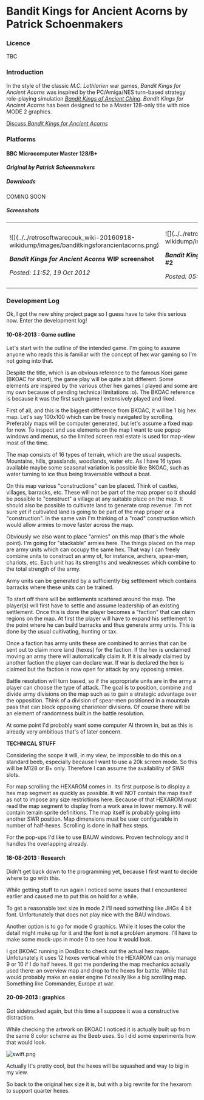 # Bandit Kings for Ancient Acorns by Patrick Schoenmakers

### Licence

TBC

### Introduction

In the style of the classic _M.C. Lothlorien_ war games, _Bandit Kings for Ancient Acorns_ was inspired by the PC/Amiga/NES turn-based strategy role-playing simulation _[Bandit Kings of Ancient China](wikipedia:Bandit_Kings_of_Ancient_China "wikilink")_. _Bandit Kings for Ancient Acorns_ has been designed to be a Master 128-only title with nice MODE 2 graphics.

[Discuss _Bandit Kings for Ancient Acorns_](http://www.retrosoftware.co.uk/forum/viewforum.php?f=93)

### Platforms

#### BBC Microcomputer Master 128/B+

**_Original by Patrick Schoenmakers_**

##### Downloads

COMING SOON

##### Screenshots

<table>

<tbody>

<tr class="odd">

<td><p>![](../../retrosoftwarecouk_wiki-20160918-wikidump/images/banditkingsforancientacorns.png)

<strong><em>Bandit Kings for Ancient Acorns</em> WIP screenshot</strong><br />

<em>Posted: 11:52, 19 Oct 2012</em></p></td>

<td><p>![](../../retrosoftwarecouk_wiki-20160918-wikidump/images/Banditkingsforancientacorns2.png)

<strong><em>Bandit Kings for Ancient Acorns</em> WIP screenshot #2</strong><br />

<em>Posted: 05:27, 10 Aug 2013</em></p></td>

</tr>

</tbody>

</table>

### Development Log

Ok, I got the new shiny project page so I guess have to take this serious now. Enter the development log!

#### 10-08-2013 : Game outline

Let's start with the outline of the intended game. I'm going to assume anyone who reads this is familiar with the concept of hex war gaming so I'm not going into that.

Despite the title, which is an obvious reference to the famous Koei game (BKOAC for short), the game play will be quite a bit different. Some elements are inspired by the various other hex games I played and some are my own because of pending technical limitations :o). The BKOAC reference is because it was the first such game I extensively played and liked.

First of all, and this is the biggest difference from BKOAC, it will be 1 big hex map. Let's say 100x100 which can be freely navigated by scrolling. Preferably maps will be computer generated, but let's assume a fixed map for now. To inspect and use elements on the map I want to use popup windows and menus, so the limited screen real estate is used for map-view most of the time.

The map consists of 16 types of terrain, which are the usual suspects. Mountains, hills, grasslands, woodlands, water etc. As I have 16 types available maybe some seasonal variation is possible like BKOAC, such as water turning to ice thus being traversable without a boat.

On this map various "constructions" can be placed. Think of castles, villages, barracks, etc. These will not be part of the map proper so it should be possible to "construct" a village at any suitable place on the map. It should also be possible to cultivate land to generate crop revenue. I'm not sure yet if cultivated land is going to be part of the map proper or a "construction". In the same vain I'm thinking of a "road" construction which would allow armies to move faster across the map.

Obviously we also want to place "armies" on this map (that's the whole point). I'm going for "stackable" armies here. The things placed on the map are army units which can occupy the same hex. That way I can freely combine units to construct an army of, for instance, archers, spear-men, chariots, etc. Each unit has its strengths and weaknesses which combine to the total strength of the army.

Army units can be generated by a sufficiently big settlement which contains barracks where these units can be trained.

To start off there will be settlements scattered around the map. The player(s) will first have to settle and assume leadership of an existing settlement. Once this is done the player becomes a "faction" that can claim regions on the map. At first the player will have to expand his settlement to the point where he can build barracks and thus generate army units. This is done by the usual cultivating, hunting or tax.

Once a faction has army units these are combined to armies that can be sent out to claim more land (hexes) for the faction. If the hex is unclaimed moving an army there will automatically claim it. If it is already claimed by another faction the player can declare war. If war is declared the hex is claimed but the faction is now open for attack by any opposing armies.

Battle resolution will turn based, so if the appropriate units are in the army a player can choose the type of attack. The goal is to position, combine and divide army divisions on the map such as to gain a strategic advantage over the opposition. Think of a division of spear-men positioned in a mountain pass that can block opposing charioteer divisions. Of course there will be an element of randomness built in the battle resolution.

At some point I'd probably want some computer AI thrown in, but as this is already very ambitious that's of later concern.

**TECHNICAL STUFF**

Considering the scope it will, in my view, be impossible to do this on a standard beeb, especially because I want to use a 20k screen mode. So this will be M128 or B+ only. Therefore I can assume the availability of SWR slots.

For map scrolling the HEXAROM comes in. Its first purpose is to display a hex map segment as quickly as possible. It will NOT contain the map itself as not to impose any size restrictions here. Because of that HEXAROM must read the map segment to display from a work area in lower memory. It will contain terrain sprite definitions. The map itself is probably going into another SWR position. Map dimensions must be user configurable in number of half-hexes. Scrolling is done in half hex steps.

For the pop-ups I'd like to use BAUW windows. Proven technology and it handles the overlapping already.

#### 18-08-2013 : Research

Didn't get back down to the programming yet, because I first want to decide where to go with this.

While getting stuff to run again I noticed some issues that I encountered earlier and caused me to put this on hold for a while.

To get a reasonable text size in mode 2 I'll need something like JHGs 4 bit font. Unfortunately that does not play nice with the BAU windows.

Another option is to go for mode 0 graphics. While it loses the color the detail might make up for it and the font is not a problem anymore. I'll have to make some mock-ups in mode 0 to see how it would look.

I got BKOAC running in DosBox to check out the actual hex maps. Unfotunately it uses 12 hexes vertical while the HEXAROM can only manage 9 or 10 if I do half hexes. It got me pondering the map mechanics actually used there: an overview map and drop to the hexes for battle. While that would probably make an easier engine I'd really like a big scrolling map. Something like Commander, Europe at war.

#### 20-09-2013 : graphics

Got sidetracked again, but this time a I suppose it was a constructive distraction.

While checking the artwork on BKOAC I noticed it is actually built up from the same 8 color scheme as the Beeb uses. So I did some experiments how that would look.

![](../../retrosoftwarecouk_wiki-20160918-wikidump/images/swift.png "swift.png")

Actually It's pretty cool, but the hexes will be squashed and way to big in my view.

So back to the original hex size it is, but with a big rewrite for the hexarom to support quarter hexes.

